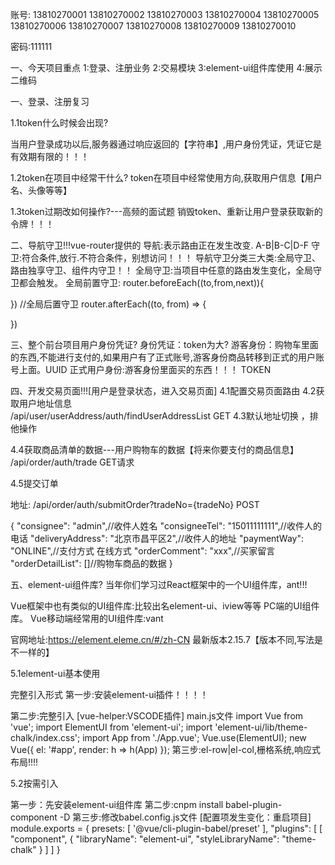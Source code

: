 账号:
13810270001
13810270002
13810270003
13810270004
13810270005
13810270006
13810270007
13810270008
13810270009
13810270010

密码:111111


一、今天项目重点
1:登录、注册业务
2:交易模块
3:element-ui组件库使用
4:展示二维码



一、登录、注册复习

1.1token什么时候会出现?

当用户登录成功以后,服务器通过响应返回的【字符串】,用户身份凭证，凭证它是有效期有限的！！！

1.2token在项目中经常干什么?
token在项目中经常使用方向,获取用户信息【用户名、头像等等】

1.3token过期改如何操作?---高频的面试题
销毁token、重新让用户登录获取新的令牌！！！


二、导航守卫!!!vue-router提供的
导航:表示路由正在发生改变. A-B|B-C|D-F
守卫:符合条件,放行.不符合条件，别想访问！！！
导航守卫分类三大类:全局守卫、路由独享守卫、组件内守卫！！
全局守卫:当项目中任意的路由发生变化，全局守卫都会触发。
全局前置守卫:
router.beforeEach((to,from,next)){

})
//全局后置守卫
router.afterEach((to, from) => {

})



三、整个前台项目用户身份凭证?
身份凭证：token为大?
游客身份：购物车里面的东西,不能进行支付的,如果用户有了正式账号,游客身份商品转移到正式的用户账号上面。UUID
正式用户身份:游客身份里面买的东西！！！ TOKEN





四、开发交易页面!!![用户是登录状态，进入交易页面]
4.1配置交易页面路由
4.2获取用户地址信息  
/api/user/userAddress/auth/findUserAddressList  GET
4.3默认地址切换 ，排他操作

4.4获取商品清单的数据---用户购物车的数据【将来你要支付的商品信息】
/api/order/auth/trade   GET请求


4.5提交订单

地址: /api/order/auth/submitOrder?tradeNo={tradeNo}   POST

{
    "consignee": "admin",//收件人姓名
    "consigneeTel": "15011111111",//收件人的电话
    "deliveryAddress": "北京市昌平区2",//收件人的地址
    "paymentWay": "ONLINE",//支付方式   在线方式
    "orderComment": "xxx",//买家留言
    "orderDetailList": []//购物车商品的数据
}
 



 五、element-ui组件库?
 当年你们学习过React框架中的一个UI组件库，ant!!!

Vue框架中也有类似的UI组件库:比较出名element-ui、iview等等 PC端的UI组件库。
Vue移动端经常用的UI组件库:vant

官网地址:https://element.eleme.cn/#/zh-CN       最新版本2.15.7【版本不同,写法是不一样的】


5.1element-ui基本使用

完整引入形式
第一步:安装element-ui插件！！！！

第二步:完整引入  [vue-helper:VSCODE插件]
main.js文件
import Vue from 'vue';
import ElementUI from 'element-ui';
import 'element-ui/lib/theme-chalk/index.css';
import App from './App.vue';
Vue.use(ElementUI);
new Vue({
  el: '#app',
  render: h => h(App)
});
第三步:el-row|el-col,栅格系统,响应式布局!!!!



5.2按需引入

第一步：先安装element-ui组件库
第二步:cnpm install babel-plugin-component -D
第三步:修改babel.config.js文件 [配置项发生变化：重启项目]
module.exports = {
  presets: [
    '@vue/cli-plugin-babel/preset'
  ],
  "plugins": [
    [
      "component",
      {
        "libraryName": "element-ui",
        "styleLibraryName": "theme-chalk"
      }
    ]
  ]
}








